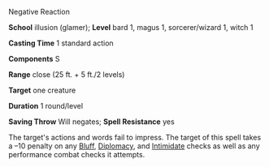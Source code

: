 Negative Reaction

**School** illusion (glamer); **Level** bard 1, magus 1, sorcerer/wizard 1, witch 1

**Casting Time** 1 standard action

**Components** S

**Range** close (25 ft. + 5 ft./2 levels)

**Target** one creature

**Duration** 1 round/level

**Saving Throw** Will negates; **Spell Resistance** yes

The target's actions and words fail to impress. The target of this spell takes a –10 penalty on any [Bluff](skills/bluff.md#_bluff), [Diplomacy](skills/diplomacy.md#_diplomacy), and [Intimidate](skills/intimidate.md#_intimidate) checks as well as any performance combat checks it attempts.

